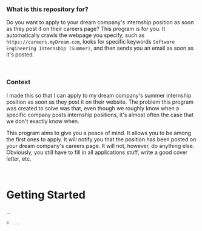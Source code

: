 <br>
<br>

### What is this repository for?
Do you want to apply to your dream company's internship position
as soon as they post it on their careers page?
This program is for you. It automatically crawls the webpage you
specify, such as `https://careers.myDream.com`, looks for specific
keywords `Software Engineering Internship (Summer)`, and then
sends you an email as soon as it's posted.

<br>

### Context
I made this so that I can apply to my dream company's summer internship
position as soon as they post it on their website.
The problem this program was created to solve was that, even though
we roughly know when a specific company posts internship
positions, it's almost often the case that we don't exactly know when.

This program aims to give you a peace of mind. It allows you to be among the
first ones to apply. It will notify you that the position has been posted on your
dream company's careers page. It will not, however, do anything else.
Obviously, you still have to fill in all applications stuff,
write a good cover letter, etc.

<br>

# Getting Started

...

```bash
# ...

```

<br>
<br>
<br>
